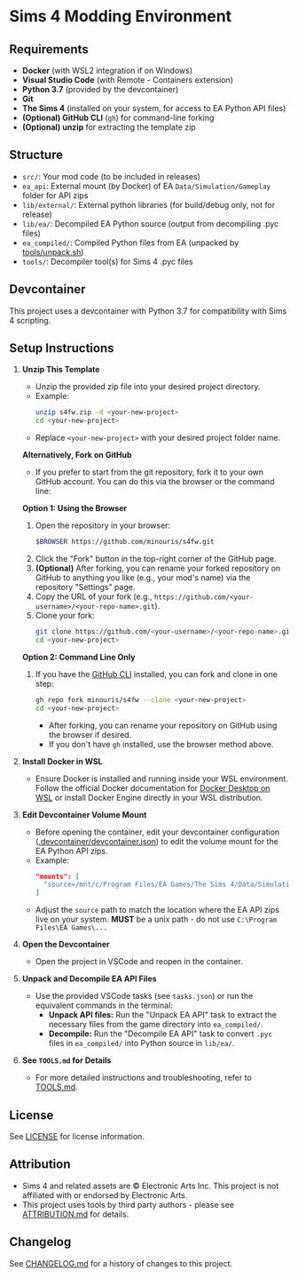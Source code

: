 # Sims 4 Modding Environment

## Requirements

- **Docker** (with WSL2 integration if on Windows)
- **Visual Studio Code** (with Remote - Containers extension)
- **Python 3.7** (provided by the devcontainer)
- **Git**
- **The Sims 4** (installed on your system, for access to EA Python API files)
- **(Optional) GitHub CLI** (`gh`) for command-line forking
- **(Optional) unzip** for extracting the template zip

## Structure

- `src/`: Your mod code (to be included in releases)
- `ea_api`: External mount (by Docker) of EA `Data/Simulation/Gameplay` folder for API zips
- `lib/external/`: External python libraries (for build/debug only, not for release)
- `lib/ea/`: Decompiled EA Python source (output from decompiling .pyc files)
- `ea_compiled/`: Compiled Python files from EA (unpacked by [tools/unpack.sh](tools/unpack.sh))
- `tools/`: Decompiler tool(s) for Sims 4 .pyc files

## Devcontainer
This project uses a devcontainer with Python 3.7 for compatibility with Sims 4 scripting.

## Setup Instructions

1. **Unzip This Template**
   - Unzip the provided zip file into your desired project directory.
   - Example:
     ```sh
     unzip s4fw.zip -d <your-new-project>
     cd <your-new-project>
     ```
   - Replace `<your-new-project>` with your desired project folder name.

   **Alternatively, Fork on GitHub**
   - If you prefer to start from the git repository, fork it to your own GitHub account. You can do this via the browser or the command line:

   **Option 1: Using the Browser**
     1. Open the repository in your browser:
        ```sh
        $BROWSER https://github.com/minouris/s4fw.git
        ```
     2. Click the "Fork" button in the top-right corner of the GitHub page.
     3. **(Optional)** After forking, you can rename your forked repository on GitHub to anything you like (e.g., your mod's name) via the repository "Settings" page.
     4. Copy the URL of your fork (e.g., `https://github.com/<your-username>/<your-repo-name>.git`).
     5. Clone your fork:
        ```sh
        git clone https://github.com/<your-username>/<your-repo-name>.git <your-new-project>
        cd <your-new-project>
        ```

   **Option 2: Command Line Only**
     1. If you have the [GitHub CLI](https://cli.github.com/) installed, you can fork and clone in one step:
        ```sh
        gh repo fork minouris/s4fw --clone <your-new-project>
        cd <your-new-project>
        ```
        - After forking, you can rename your repository on GitHub using the browser if desired.
        - If you don't have `gh` installed, use the browser method above.

2. **Install Docker in WSL**
   - Ensure Docker is installed and running inside your WSL environment. Follow the official Docker documentation for [Docker Desktop on WSL](https://docs.docker.com/desktop/wsl/) or install Docker Engine directly in your WSL distribution.

3. **Edit Devcontainer Volume Mount**
   - Before opening the container, edit your devcontainer configuration ([.devcontainer/devcontainer.json](`.devcontainer/devcontainer.json`)) to edit the volume mount for the EA Python API zips.
   - Example:
     ```json
     "mounts": [
       "source=/mnt/c/Program Files/EA Games/The Sims 4/Data/Simulation/Gameplay/,target=/workspaces/s4fw/ea_api,type=bind,consistency=cached"
     ]
     ```
   - Adjust the `source` path to match the location where the EA API zips live on your system. **MUST** be a unix path - do not use `C:\Program Files\EA Games\...`

4. **Open the Devcontainer**
   - Open the project in VSCode and reopen in the container.

5. **Unpack and Decompile EA API Files**
   - Use the provided VSCode tasks (see `tasks.json`) or run the equivalent commands in the terminal:
     - **Unpack API files:** Run the "Unpack EA API" task to extract the necessary files from the game directory into `ea_compiled/`.
     - **Decompile:** Run the "Decompile EA API" task to convert `.pyc` files in `ea_compiled/` into Python source in `lib/ea/`.

6. **See `TOOLS.md` for Details**
   - For more detailed instructions and troubleshooting, refer to [TOOLS.md](TOOLS.md).

## License

See [LICENSE](LICENSE) for license information.

## Attribution

- Sims 4 and related assets are © Electronic Arts Inc. This project is not affiliated with or endorsed by Electronic Arts.
- This project uses tools by third party authors - please see [ATTRIBUTION.md](ATTRIBUTION.md) for details.

## Changelog

See [CHANGELOG.md](CHANGELOG.md) for a history of changes to this project.

